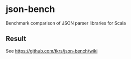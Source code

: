 # json-bench
Benchmark comparison of JSON parser libraries for Scala

## Result
See https://github.com/tkrs/json-bench/wiki
